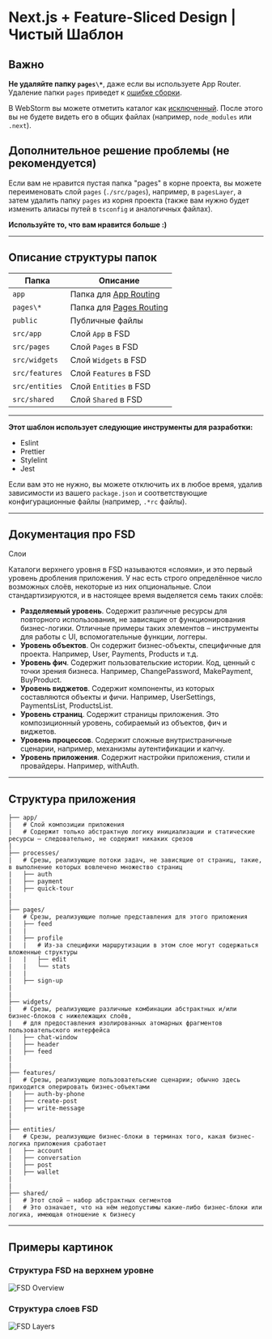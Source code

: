 # Next.js + Feature-Sliced Design | Чистый Шаблон

## Важно

**Не удаляйте папку `pages\*`**, даже если вы используете App Router. Удаление папки `pages` приведет к [ошибке сборки](https://t.me/feature_sliced/1/107414).

В WebStorm вы можете отметить каталог как [исключенный](https://www.jetbrains.com/help/webstorm/configuring-project-structure.html#content-root). После этого вы не будете видеть его в общих файлах (например, `node_modules` или `.next`).

## Дополнительное решение проблемы (не рекомендуется)

Если вам не нравится пустая папка "pages" в корне проекта, вы можете переименовать слой `pages` (`./src/pages`), например, в `pagesLayer`, а затем удалить папку `pages` из корня проекта (также вам нужно будет изменить алиасы путей в `tsconfig` и аналогичных файлах).

**Используйте то, что вам нравится больше :)**

---

## Описание структуры папок

| Папка        | Описание                                                                                                         |
| ------------ | --------------------------------------------------------------------------------------------------------------- |
| `app`        | Папка для [App Routing](https://nextjs.org/docs/app/building-your-application/routing#the-app-router)           |
| `pages\*`    | Папка для [Pages Routing](https://nextjs.org/docs/pages)                                                        |
| `public`     | Публичные файлы                                                                                                 |
| `src/app`    | Слой `App` в FSD                                                                                                |
| `src/pages`  | Слой `Pages` в FSD                                                                                              |
| `src/widgets`| Слой `Widgets` в FSD                                                                                            |
| `src/features`| Слой `Features` в FSD                                                                                          |
| `src/entities`| Слой `Entities` в FSD                                                                                          |
| `src/shared` | Слой `Shared` в FSD                                                                                             |

---

**Этот шаблон использует следующие инструменты для разработки:**

- Eslint
- Prettier
- Stylelint
- Jest

Если вам это не нужно, вы можете отключить их в любое время, удалив зависимости из вашего `package.json` и соответствующие конфигурационные файлы (например, `.*rc` файлы).

---

## Документация про FSD

Слои

Каталоги верхнего уровня в FSD называются «слоями», и это первый уровень дробления приложения. У нас есть строго определённое число возможных слоёв, некоторые из них опциональные. Слои стандартизируются, и в настоящее время выделяется семь таких слоёв:

- **Разделяемый уровень**. Содержит различные ресурсы для повторного использования, не зависящие от функционирования бизнес-логики. Отличные примеры таких элементов – инструменты для работы с UI, вспомогательные функции, логгеры.
- **Уровень объектов**. Он содержит бизнес-объекты, специфичные для проекта. Например, User, Payments, Products и т.д.
- **Уровень фич**. Содержит пользовательские истории. Код, ценный с точки зрения бизнеса. Например, ChangePassword, MakePayment, BuyProduct.
- **Уровень виджетов**. Содержит компоненты, из которых составляются объекты и фичи. Например, UserSettings, PaymentsList, ProductsList.
- **Уровень страниц**. Содержит страницы приложения. Это композиционный уровень, собираемый из объектов, фич и виджетов.
- **Уровень процессов**. Содержит сложные внутристраничные сценарии, например, механизмы аутентификации и капчу.
- **Уровень приложения**. Содержит настройки приложения, стили и провайдеры. Например, withAuth.

---

## Структура приложения

```plaintext
├── app/
|   # Слой композиции приложения
|   # Содержит только абстрактную логику инициализации и статические ресурсы – следовательно, не содержит никаких срезов
|
├── processes/
|   # Срезы, реализующие потоки задач, не зависящие от страниц, такие, в выполнение которых вовлечено множество страниц 
|   ├── auth
|   ├── payment
|   ├── quick-tour
|
|
├── pages/
|   # Срезы, реализующие полные представления для этого приложения
|   ├── feed
|   |
|   ├── profile
|   |   # Из-за специфики маршрутизации в этом слое могут содержаться вложенные структуры 
|   |   ├── edit
|   |   └── stats
|   |
|   ├── sign-up
|
|
├── widgets/
|   # Срезы, реализующие различные комбинации абстрактных и/или бизнес-блоков с нижележащих слоёв,
|   # для предоставления изолированных атомарных фрагментов пользовательского интерфейса
|   ├── chat-window
|   ├── header
|   ├── feed
|
|
├── features/
|   # Срезы, реализующие пользовательские сценарии; обычно здесь приходится оперировать бизнес-объектами 
|   ├── auth-by-phone
|   ├── create-post
|   ├── write-message
|
|
├── entities/
|   # Срезы, реализующие бизнес-блоки в терминах того, какая бизнес-логика приложения сработает 
|   ├── account
|   ├── conversation
|   ├── post
|   ├── wallet
|
|
├── shared/
|   # Этот слой – набор абстрактных сегментов
|   # Это означает, что на нём недопустимы какие-либо бизнес-блоки или логика, имеющая отношение к бизнесу 
```

---

## Примеры картинок

### Структура FSD на верхнем уровне

![FSD Overview](https://habrastorage.org/webt/ve/ey/w8/veeyw8lxdr-8dyiyf7d2a4ixzok.jpeg)

### Структура слоев FSD

![FSD Layers](https://habrastorage.org/webt/ek/0o/wi/ek0owiw6zqfn6j6zpogb7neyqmo.png)

